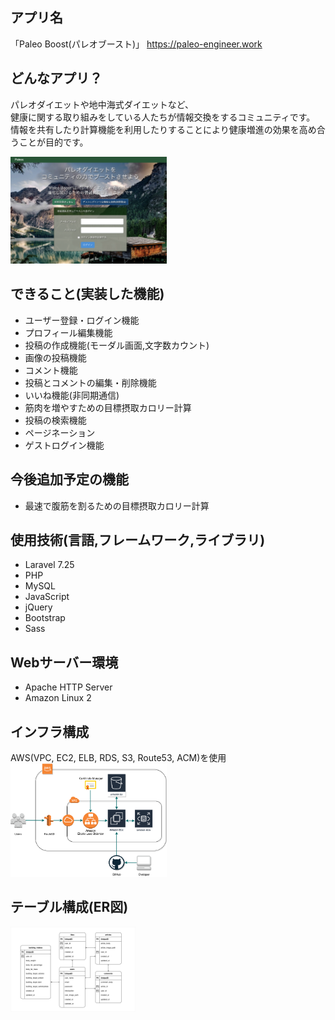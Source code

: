 ## アプリ名
「Paleo Boost(パレオブースト)」
https://paleo-engineer.work

## どんなアプリ？
<p>
パレオダイエットや地中海式ダイエットなど、<br>
健康に関する取り組みをしている人たちが情報交換をするコミュニティです。<br>
情報を共有したり計算機能を利用したりすることにより健康増進の効果を高め合うことが目的です。<br>
</p>
<img src="public/images/top-page-screen.png" alt="トップページのイメージ" style="width: 250px">

## できること(実装した機能)
- ユーザー登録・ログイン機能
- プロフィール編集機能
- 投稿の作成機能(モーダル画面,文字数カウント)
- 画像の投稿機能
- コメント機能
- 投稿とコメントの編集・削除機能
- いいね機能(非同期通信)
- 筋肉を増やすための目標摂取カロリー計算
- 投稿の検索機能
- ページネーション
- ゲストログイン機能

## 今後追加予定の機能
- 最速で腹筋を割るための目標摂取カロリー計算

## 使用技術(言語,フレームワーク,ライブラリ)
- Laravel 7.25
- PHP
- MySQL
- JavaScript
- jQuery
- Bootstrap
- Sass

## Webサーバー環境
- Apache HTTP Server
- Amazon Linux 2

## インフラ構成
AWS(VPC, EC2, ELB, RDS, S3, Route53, ACM)を使用
<img src="public/images/aws-infra.png" alt="インフラ構成図" style="width: 250px">

## テーブル構成(ER図)
<img src="public/images/er-diagram.png" alt="ER図" style="width: 200px">